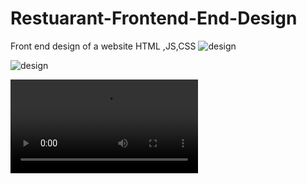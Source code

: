 # Restuarant-Frontend-End-Design
Front end design of a website HTML ,JS,CSS
![design](https://i.ibb.co/XZM7CzZ/Screenshot-2022-10-19-13-46-40.png)

![design](https://i.ibb.co/b1t6hV3/Screenshot-2022-10-19-13-45-34.png)





![design](https://user-images.githubusercontent.com/43923526/199661881-bf07c23c-8edd-4aec-bab2-760a2bc00d74.mp4)

